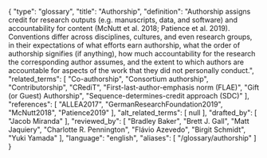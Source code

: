 {
    "type": "glossary",
    "title": "Authorship",
    "definition": "Authorship assigns credit for research outputs (e.g. manuscripts, data, and software) and accountability for content (McNutt et al. 2018; Patience et al. 2019). Conventions differ across disciplines, cultures, and even research groups, in their expectations of what efforts earn authorship, what the order of authorship signifies (if anything), how much accountability for the research the corresponding author assumes, and the extent to which authors are accountable for aspects of the work that they did not personally conduct.",
    "related_terms": [
        "Co-authorship",
        "Consortium authorship",
        "Contributorship",
        "CRediT",
        "First-last-author-emphasis norm (FLAE)",
        "Gift (or Guest) Authorship",
        "Sequence-determines-credit approach (SDC)"
    ],
    "references": [
        "ALLEA2017",
        "GermanResearchFoundation2019",
        "McNutt2018",
        "Patience2019"
    ],
    "alt_related_terms": [
        null
    ],
    "drafted_by": [
        "Jacob Miranda"
    ],
    "reviewed_by": [
        "Bradley Baker",
        "Brett J. Gall",
        "Matt Jaquiery",
        "Charlotte R. Pennington",
        "Flávio Azevedo",
        "Birgit Schmidt",
        "Yuki Yamada"
    ],
    "language": "english",
    "aliases": [
        "/glossary/authorship"
    ]
}